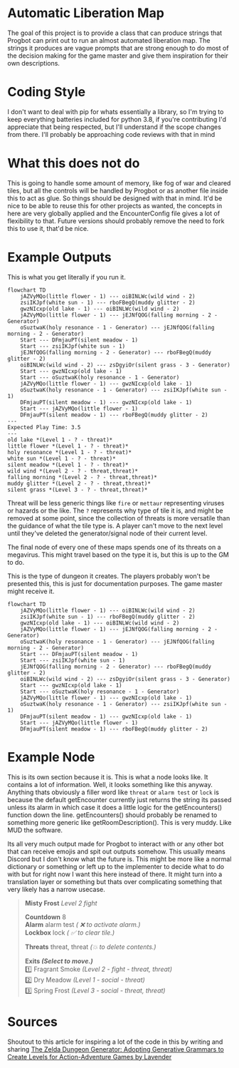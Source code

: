 # Automatic Liberation Map

The goal of this project is to provide a class that can produce strings that Progbot can print out to run an almost automated liberation map. The strings it produces are vague prompts that are strong enough to do most of the decision making for the game master and give them inspiration for their own descriptions.

# Coding Style

I don't want to deal with pip for whats essentially a library, so I'm trying to keep everything batteries included for python 3.8, if you're contributing I'd appreciate that being respected, but I'll understand if the scope changes from there. I'll probably be approaching code reviews with that in mind

# What this does not do

This is going to handle some amount of memory, like fog of war and cleared tiles, but all the controls will be handled by Progbot or as another file inside this to act as glue. So things should be designed with that in mind. It'd be nice to be able to reuse this for other projects as wanted, the concepts in here are very globally applied and the EncounterConfig file gives a lot of flexibility to that. Future versions should probably remove the need to fork this to use it, that'd be nice.

# Example Outputs

This is what you get literally if you run it.

```
flowchart TD
	jAZVyMQo(little flower - 1) --- oiBINLWc(wild wind - 2)
	zsiIKJpf(white sun - 1) --- rboFBegQ(muddy glitter - 2)
	gwzNIcxp(old lake - 1) --- oiBINLWc(wild wind - 2)
	jAZVyMQo(little flower - 1) --- jEJNfQOG(falling morning - 2 - Generator)
	oSuztwaK(holy resonance - 1 - Generator) --- jEJNfQOG(falling morning - 2 - Generator)
	Start --- DFmjauPT(silent meadow - 1)
	Start --- zsiIKJpf(white sun - 1)
	jEJNfQOG(falling morning - 2 - Generator) --- rboFBegQ(muddy glitter - 2)
	oiBINLWc(wild wind - 2) --- zsDgyiOr(silent grass - 3 - Generator)
	Start --- gwzNIcxp(old lake - 1)
	Start --- oSuztwaK(holy resonance - 1 - Generator)
	jAZVyMQo(little flower - 1) --- gwzNIcxp(old lake - 1)
	oSuztwaK(holy resonance - 1 - Generator) --- zsiIKJpf(white sun - 1)
	DFmjauPT(silent meadow - 1) --- gwzNIcxp(old lake - 1)
	Start --- jAZVyMQo(little flower - 1)
	DFmjauPT(silent meadow - 1) --- rboFBegQ(muddy glitter - 2)
---
Expected Play Time: 3.5
---
old lake *(Level 1 - ? - threat)*
little flower *(Level 1 - ? - threat)*
holy resonance *(Level 1 - ? - threat)*
white sun *(Level 1 - ? - threat)*
silent meadow *(Level 1 - ? - threat)*
wild wind *(Level 2 - ? - threat,threat)*
falling morning *(Level 2 - ? - threat,threat)*
muddy glitter *(Level 2 - ? - threat,threat)*
silent grass *(Level 3 - ? - threat,threat)*
```

Threat will be less generic things like `fire` or `mettaur` representing viruses or hazards or the like. The `?` represents why type of tile it is, and might be removed at some point, since the collection of threats is more versatile than the guidance of what the tile type is. A player can't move to the next level until they've deleted the generator/signal node of their current level. 

The final node of every one of these maps spends one of its threats on a megavirus. This might travel based on the type it is, but this is up to the GM to do.

This is the type of dungeon it creates. The players probably won't be presented this, this is just for documentation purposes. The game master might receive it.

```mermaid
flowchart TD
	jAZVyMQo(little flower - 1) --- oiBINLWc(wild wind - 2)
	zsiIKJpf(white sun - 1) --- rboFBegQ(muddy glitter - 2)
	gwzNIcxp(old lake - 1) --- oiBINLWc(wild wind - 2)
	jAZVyMQo(little flower - 1) --- jEJNfQOG(falling morning - 2 - Generator)
	oSuztwaK(holy resonance - 1 - Generator) --- jEJNfQOG(falling morning - 2 - Generator)
	Start --- DFmjauPT(silent meadow - 1)
	Start --- zsiIKJpf(white sun - 1)
	jEJNfQOG(falling morning - 2 - Generator) --- rboFBegQ(muddy glitter - 2)
	oiBINLWc(wild wind - 2) --- zsDgyiOr(silent grass - 3 - Generator)
	Start --- gwzNIcxp(old lake - 1)
	Start --- oSuztwaK(holy resonance - 1 - Generator)
	jAZVyMQo(little flower - 1) --- gwzNIcxp(old lake - 1)
	oSuztwaK(holy resonance - 1 - Generator) --- zsiIKJpf(white sun - 1)
	DFmjauPT(silent meadow - 1) --- gwzNIcxp(old lake - 1)
	Start --- jAZVyMQo(little flower - 1)
	DFmjauPT(silent meadow - 1) --- rboFBegQ(muddy glitter - 2)
  ```

# Example Node

This is its own section because it is. This is what a node looks like. It contains a lot of information. Well, it looks something like this anyway. Anything thats obviously a filler word like `threat` or `alarm test` or `lock` is because the default getEncounter currently just returns the string its passed unless its alarm in which case it does a little logic for the getEncounters() function down the line. getEncounters() should probably be renamed to something more generic like getRoomDescription(). This is very muddy. Like MUD the software.

Its all very much output made for Progbot to interact with or any other bot that can receive emojis and spit out outputs somehow. This usually means Discord but I don't know what the future is. This might be more like a normal dictionary or something or left up to the implementer to decide what to do with but for right now I want this here instead of there. It might turn into a translation layer or something but thats over complicating something that very likely has a narrow usecase.

> **Misty Frost** *Level 2 fight*
>   
> **Countdown** 8  
> **Alarm** alarm test *( :x: to activate alarm.)*  
> **Lockbox** lock *( :white_check_mark:  to clear tile.)*  
>   
> **Threats** threat, threat *(:boom: to delete contents.)*  
>   
> **Exits *(Select to move.)***  
> :one: Fragrant Smoke *(Level 2 - fight - threat, threat)*  
> :two: Dry Meadow *(Level 1 - social - threat)*  
> :three: Spring Frost *(Level 3 - social - threat, threat)*

# Sources

Shoutout to this article for inspiring a lot of the code in this by writing and sharing [The Zelda Dungeon Generator:
Adopting Generative Grammars to
Create Levels for Action-Adventure
Games by Lavender](http://beckylavender.co.uk/wp-content/uploads/2017/11/ZDG_Dissertation.pdf)
